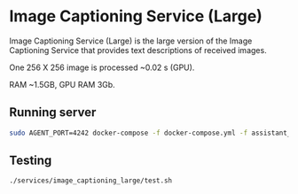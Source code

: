 # Image Captioning Service (Large)

Image Captioning Service (Large) is the large version of the Image Captioning Service that provides text descriptions of received images. 

One 256 X 256 image is processed ~0.02 s (GPU).

RAM ~1.5GB, GPU RAM 3Gb. 
## Running server

```sh
sudo AGENT_PORT=4242 docker-compose -f docker-compose.yml -f assistant_dists/dream/docker-compose.override.yml -f assistant_dists/dream/dev.yml -f assistant_dists/dream/test.yml up --build image-captioning-large
```

## Testing

```sh
./services/image_captioning_large/test.sh
```
